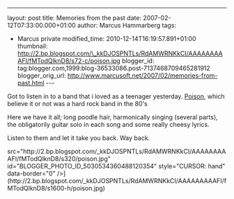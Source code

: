 ---
layout: post
title: Memories from the past
date: 2007-02-12T07:33:00.000+01:00
author: Marcus Hammarberg
tags:
  - Marcus private
modified_time: 2010-12-14T16:19:57.891+01:00
thumbnail: http://2.bp.blogspot.com/\_kkDJOSPNTLs/RdAMWRNKkCI/AAAAAAAAAFI/fMTodQlknD8/s72-c/poison.jpg
blogger_id: tag:blogger.com,1999:blog-36533086.post-7137468709465281912
blogger_orig_url: http://www.marcusoft.net/2007/02/memories-from-past.html ---

<div>

Got to listen in to a band that i loved as a teenager yesterday.
[Poison](http://www.poisonweb.com/thepoisonwebhtml/poison_web_all.html),
which believe it or not was a hard rock band in the 80's




Here we have it all; long poodle hair, harmonically singing (several
parts), the obligatorily guitar solo in each song and some really cheesy
lyrics.




Listen to them and let it take you back. Way back.

</div>
src="http://2.bp.blogspot.com/_kkDJOSPNTLs/RdAMWRNKkCI/AAAAAAAAAFI/fMTodQlknD8/s320/poison.jpg"
id="BLOGGER_PHOTO_ID_5030534360488120354" style="CURSOR: hand"
data-border="0" />](http://2.bp.blogspot.com/_kkDJOSPNTLs/RdAMWRNKkCI/AAAAAAAAAFI/fMTodQlknD8/s1600-h/poison.jpg)
